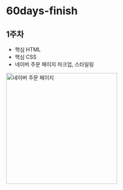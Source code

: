 # 60days-finish

## 1주차

- 핵심 HTML
- 핵심 CSS
- 네이버 주문 페이지 마크업, 스타일링

<img width="300px"  alt="네이버 주문 페이지" src="https://user-images.githubusercontent.com/25981278/148375064-9d4c6c7a-b425-4e14-b992-b36465663301.png">

